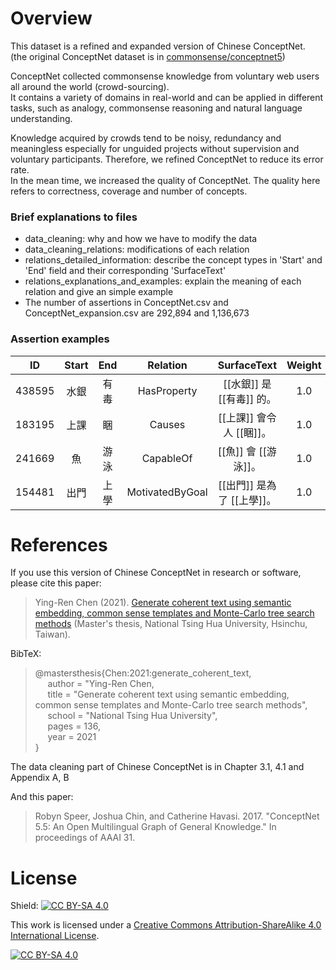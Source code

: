 # Overview
This dataset is a refined and expanded version of Chinese ConceptNet.  
(the original ConceptNet dataset is in [commonsense/conceptnet5](https://github.com/commonsense/conceptnet5/wiki))

ConceptNet collected commonsense knowledge from voluntary web users all around the world (crowd-sourcing).  
It contains a variety of domains in real-world and can be applied in different tasks, such as analogy, commonsense reasoning and natural language understanding. 

Knowledge acquired by crowds tend to be noisy, redundancy and meaningless especially for unguided projects without supervision and voluntary participants.
Therefore, we refined ConceptNet to reduce its error rate.  
In the mean time, we increased the quality of ConceptNet. The quality here refers to correctness, coverage and number of concepts.  

### Brief explanations to files
- data_cleaning: why and how we have to modify the data
- data_cleaning_relations: modifications of each relation
- relations_detailed_information: describe the concept types in 'Start' and 'End' field and their corresponding 'SurfaceText'
- relations_explanations_and_examples: explain the meaning of each relation and give an simple example  
- The number of assertions in ConceptNet.csv and ConceptNet_expansion.csv are 292,894 and 1,136,673

### Assertion examples
ID    |Start|End|Relation       |SurfaceText              |Weight  
:----:|:---:|:-:|:-------------:|:-----------------------:|:----:
438595|水銀 |有毒|HasProperty    |[[水銀]] 是 [[有毒]] 的。 |1.0  
183195|上課 |睏  |Causes         |[[上課]] 會令人 [[睏]]。  |1.0
241669|魚   |游泳|CapableOf      |[[魚]] 會 [[游泳]]。      |1.0
154481|出門 |上學|MotivatedByGoal|[[出門]] 是為了 [[上學]]。|1.0

# References
If you use this version of Chinese ConceptNet in research or software, please cite this paper:
> Ying-Ren Chen (2021). [Generate coherent text using semantic embedding, common sense templates and Monte-Carlo tree search methods](https://etd.lib.nctu.edu.tw/cgi-bin/gs32/hugsweb.cgi?o=dnthucdr&s=id=%22G021040625840%22.&searchmode=basic) (Master's thesis, National Tsing Hua University, Hsinchu, Taiwan).  

BibTeX:  
> @mastersthesis{Chen:2021:generate_coherent_text,  
&nbsp;&nbsp;&nbsp;&nbsp; author = "Ying-Ren Chen,  
&nbsp;&nbsp;&nbsp;&nbsp; title = "Generate coherent text using semantic embedding, common sense templates and Monte-Carlo tree search methods",  
&nbsp;&nbsp;&nbsp;&nbsp; school = "National Tsing Hua University",  
&nbsp;&nbsp;&nbsp;&nbsp; pages = 136,  
&nbsp;&nbsp;&nbsp;&nbsp; year = 2021  
}  

The data cleaning part of Chinese ConceptNet is in Chapter 3.1, 4.1 and Appendix A, B  

And this paper:
> Robyn Speer, Joshua Chin, and Catherine Havasi. 2017. "ConceptNet 5.5: An Open Multilingual Graph of General Knowledge." In proceedings of AAAI 31.

# License
Shield: [![CC BY-SA 4.0][cc-by-sa-shield]][cc-by-sa]

This work is licensed under a
[Creative Commons Attribution-ShareAlike 4.0 International License][cc-by-sa].

[![CC BY-SA 4.0][cc-by-sa-image]][cc-by-sa]

[cc-by-sa]: http://creativecommons.org/licenses/by-sa/4.0/
[cc-by-sa-image]: https://licensebuttons.net/l/by-sa/4.0/88x31.png
[cc-by-sa-shield]: https://img.shields.io/badge/License-CC%20BY--SA%204.0-lightgrey.svg
